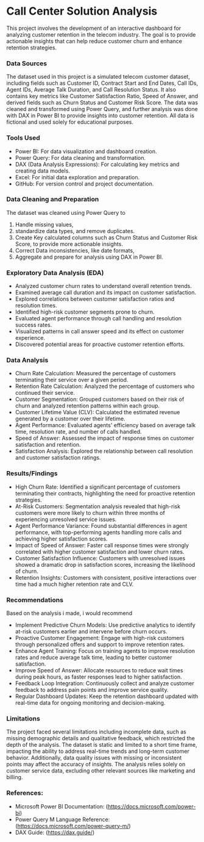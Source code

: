 # Call Center Solution Analysis

This project involves the development of an interactive dashboard for analyzing customer retention in the telecom industry. The goal is to provide actionable insights that can help reduce customer churn and enhance retention strategies.

### Data Sources

The dataset used in this project is a simulated telecom customer dataset, including fields such as Customer ID, Contract Start and End Dates, Call IDs, Agent IDs, Average Talk Duration, and Call Resolution Status. It also contains key metrics like Customer Satisfaction Ratio, Speed of Answer, and derived fields such as Churn Status and Customer Risk Score. The data was cleaned and transformed using Power Query, and further analysis was done with DAX in Power BI to provide insights into customer retention. All data is fictional and used solely for educational purposes.

### Tools Used

- Power BI: For data visualization and dashboard creation.
- Power Query: For data cleaning and transformation.
- DAX (Data Analysis Expressions): For calculating key metrics and creating data models.
- Excel: For initial data exploration and preparation.
- GitHub: For version control and project documentation.

### Data Cleaning and Preparation

The dataset was cleaned using Power Query to 
 
 1. Handle missing values,
 2. standardize data types, and remove duplicates.
 3. Create Key calculated columns such as Churn Status and Customer Risk Score, to provide more actionable insights.
 4. Correct Data inconsistencies, like date formats,
 5.  Aggregate and prepare for analysis using DAX in Power BI.

### Exploratory Data Analysis (EDA)

- Analyzed customer churn rates to understand overall retention trends.
- Examined average call duration and its impact on customer satisfaction.
- Explored correlations between customer satisfaction ratios and resolution times.
- Identified high-risk customer segments prone to churn.
- Evaluated agent performance through call handling and resolution success rates.
- Visualized patterns in call answer speed and its effect on customer experience.
- Discovered potential areas for proactive customer retention efforts.

### Data Analysis

- Churn Rate Calculation: Measured the percentage of customers terminating their service over a given period.
- Retention Rate Calculation: Analyzed the percentage of customers who continued their service.
- Customer Segmentation: Grouped customers based on their risk of churn and analyzed retention patterns within each group.
- Customer Lifetime Value (CLV): Calculated the estimated revenue generated by a customer over their lifetime.
- Agent Performance: Evaluated agents' efficiency based on average talk time, resolution rate, and number of calls handled.
- Speed of Answer: Assessed the impact of response times on customer satisfaction and retention.
- Satisfaction Analysis: Explored the relationship between call resolution and customer satisfaction ratings.

### Results/Findings

- High Churn Rate: Identified a significant percentage of customers terminating their contracts, highlighting the need for proactive retention strategies.
- At-Risk Customers: Segmentation analysis revealed that high-risk customers were more likely to churn within three months of experiencing unresolved service issues.
- Agent Performance Variance: Found substantial differences in agent performance, with top-performing agents handling more calls and achieving higher satisfaction scores.
- Impact of Speed of Answer: Faster call response times were strongly correlated with higher customer satisfaction and lower churn rates.
- Customer Satisfaction Influence: Customers with unresolved issues showed a dramatic drop in satisfaction scores, increasing the likelihood of churn.
- Retention Insights: Customers with consistent, positive interactions over time had a much higher retention rate and CLV.

### Recommendations

Based on the analysis i made, i would recommend
- Implement Predictive Churn Models: Use predictive analytics to identify at-risk customers earlier and intervene before churn occurs.
- Proactive Customer Engagement: Engage with high-risk customers through personalized offers and support to improve retention rates.
- Enhance Agent Training: Focus on training agents to improve resolution rates and reduce average talk time, leading to better customer satisfaction.
- Improve Speed of Answer: Allocate resources to reduce wait times during peak hours, as faster responses lead to higher satisfaction.
- Feedback Loop Integration: Continuously collect and analyze customer feedback to address pain points and improve service quality.
- Regular Dashboard Updates: Keep the retention dashboard updated with real-time data for ongoing monitoring and decision-making.

### Limitations

The project faced several limitations including incomplete data, such as missing demographic details and qualitative feedback, which restricted the depth of the analysis. The dataset is static and limited to a short time frame, impacting the ability to address real-time trends and long-term customer behavior. Additionally, data quality issues with missing or inconsistent points may affect the accuracy of insights. The analysis relies solely on customer service data, excluding other relevant sources like marketing and billing.

### References:

- Microsoft Power BI Documentation: (https://docs.microsoft.com/power-bi)
- Power Query M Language Reference: (https://docs.microsoft.com/power-query-m/)
- DAX Guide: (https://dax.guide/)
